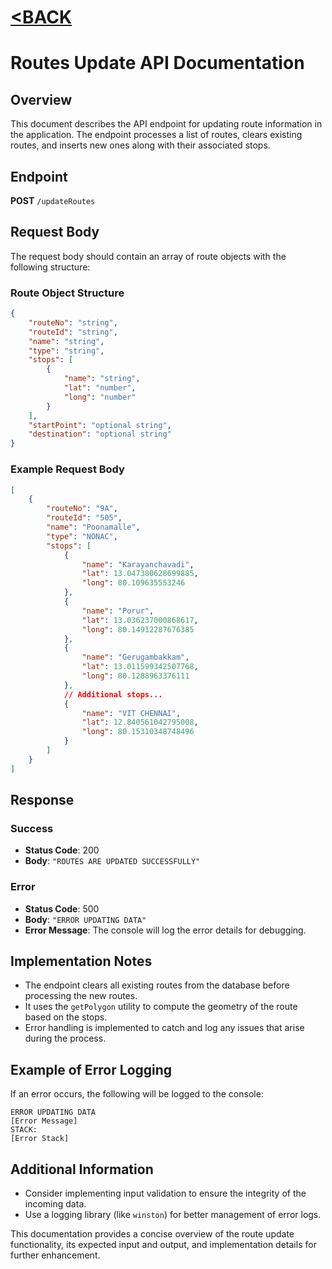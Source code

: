 # [<BACK](../README.md)
# Routes Update API Documentation

## Overview
This document describes the API endpoint for updating route information in the application. The endpoint processes a list of routes, clears existing routes, and inserts new ones along with their associated stops.

## Endpoint
**POST** `/updateRoutes`

## Request Body
The request body should contain an array of route objects with the following structure:

### Route Object Structure
```json
{
    "routeNo": "string",
    "routeId": "string",
    "name": "string",
    "type": "string",
    "stops": [
        {
            "name": "string",
            "lat": "number",
            "long": "number"
        }
    ],
    "startPoint": "optional string",
    "destination": "optional string"
}
```

### Example Request Body
```json
[
    {
        "routeNo": "9A",
        "routeId": "505",
        "name": "Poonamalle",
        "type": "NONAC",
        "stops": [
            {
                "name": "Karayanchavadi",
                "lat": 13.047380628699885,
                "long": 80.109635553246
            },
            {
                "name": "Porur",
                "lat": 13.036237000868617,
                "long": 80.14912287676385
            },
            {
                "name": "Gerugambakkam",
                "lat": 13.011599342507768,
                "long": 80.1288963376111
            },
            // Additional stops...
            {
                "name": "VIT CHENNAI",
                "lat": 12.840561042795008,
                "long": 80.15310348748496
            }
        ]
    }
]
```

## Response
### Success
- **Status Code**: 200
- **Body**: `"ROUTES ARE UPDATED SUCCESSFULLY"`

### Error
- **Status Code**: 500
- **Body**: `"ERROR UPDATING DATA"`
- **Error Message**: The console will log the error details for debugging.

## Implementation Notes
- The endpoint clears all existing routes from the database before processing the new routes.
- It uses the `getPolygon` utility to compute the geometry of the route based on the stops.
- Error handling is implemented to catch and log any issues that arise during the process.

## Example of Error Logging
If an error occurs, the following will be logged to the console:
```
ERROR UPDATING DATA
[Error Message]
STACK:
[Error Stack]
```

## Additional Information
- Consider implementing input validation to ensure the integrity of the incoming data.
- Use a logging library (like `winston`) for better management of error logs.

This documentation provides a concise overview of the route update functionality, its expected input and output, and implementation details for further enhancement.